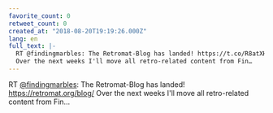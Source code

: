 ```yaml
---
favorite_count: 0
retweet_count: 0
created_at: "2018-08-20T19:19:26.000Z"
lang: en
full_text: |-
  RT @findingmarbles: The Retromat-Blog has landed! https://t.co/R8atXHwA8Q 
  Over the next weeks I'll move all retro-related content from Fin…
---
```


RT [@findingmarbles](https://twitter.com/findingmarbles): The Retromat-Blog has
landed! <https://retromat.org/blog/> Over the next weeks I'll move all
retro-related content from Fin…
